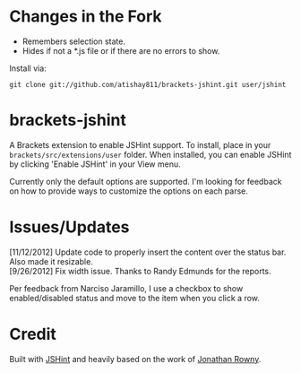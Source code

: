 Changes in the Fork
==================
* Remembers selection state.
* Hides if not a *.js file or if there are no errors to show.

Install via: 

	git clone git://github.com/atishay811/brackets-jshint.git user/jshint

brackets-jshint
=================

A Brackets extension to enable JSHint support. To install, place in your ```brackets/src/extensions/user``` folder.
When installed, you can enable JSHint by clicking 'Enable JSHint' in your View menu.

Currently only the default options are supported. I'm looking for feedback on how to provide ways to customize the options
on each parse.

Issues/Updates
=====
[11/12/2012] Update code to properly insert the content over the status bar. Also made it resizable.  
[9/26/2012] Fix width issue. Thanks to Randy Edmunds for the reports.

Per feedback from Narciso Jaramillo, I use a checkbox to show enabled/disabled status and move to the item when you click a row.

Credit
=====
Built with [JSHint](http://www.jshint.com/) and heavily based on the work of [Jonathan Rowny](http://www.jonathanrowny.com/). 